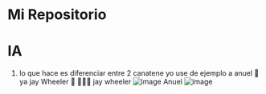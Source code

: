 # Mi Repositorio 
# IA 
1. lo que hace es diferenciar entre 2 canatene yo use de ejemplo a anuel 🎤 ya jay Wheeler 🎤
🎵🎵🎵
jay wheeler
![image](https://github.com/sheralR/Hola/assets/146957010/525fed8d-7cf7-496f-aee3-4c6effc89dd6)
Anuel
![image](https://github.com/sheralR/Hola/assets/146957010/09739d44-1c01-48f4-aa17-c45bba63945f)




 
    
